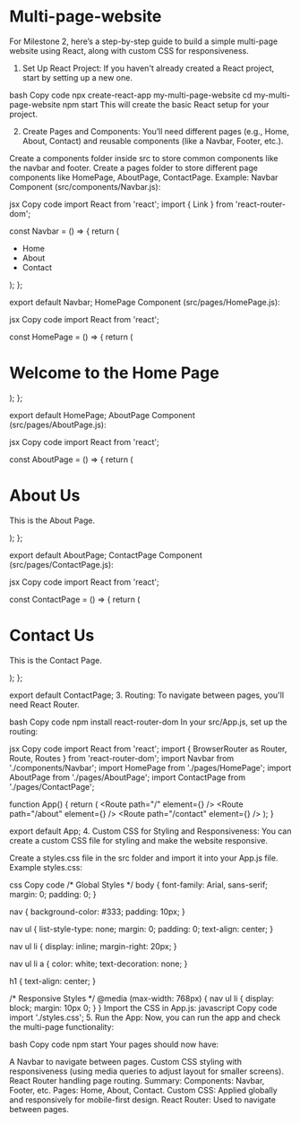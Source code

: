 # Multi-page-website

For Milestone 2, here’s a step-by-step guide to build a simple multi-page website using React, along with custom CSS for responsiveness.

1. Set Up React Project:
If you haven't already created a React project, start by setting up a new one.

bash
Copy code
npx create-react-app my-multi-page-website
cd my-multi-page-website
npm start
This will create the basic React setup for your project.

2. Create Pages and Components:
You’ll need different pages (e.g., Home, About, Contact) and reusable components (like a Navbar, Footer, etc.).

Create a components folder inside src to store common components like the navbar and footer.
Create a pages folder to store different page components like HomePage, AboutPage, ContactPage.
Example:
Navbar Component (src/components/Navbar.js):

jsx
Copy code
import React from 'react';
import { Link } from 'react-router-dom';

const Navbar = () => {
    return (
        <nav>
            <ul>
                <li><Link to="/">Home</Link></li>
                <li><Link to="/about">About</Link></li>
                <li><Link to="/contact">Contact</Link></li>
            </ul>
        </nav>
    );
};

export default Navbar;
HomePage Component (src/pages/HomePage.js):

jsx
Copy code
import React from 'react';

const HomePage = () => {
    return (
        <div>
            <h1>Welcome to the Home Page</h1>
        </div>
    );
};

export default HomePage;
AboutPage Component (src/pages/AboutPage.js):

jsx
Copy code
import React from 'react';

const AboutPage = () => {
    return (
        <div>
            <h1>About Us</h1>
            <p>This is the About Page.</p>
        </div>
    );
};

export default AboutPage;
ContactPage Component (src/pages/ContactPage.js):

jsx
Copy code
import React from 'react';

const ContactPage = () => {
    return (
        <div>
            <h1>Contact Us</h1>
            <p>This is the Contact Page.</p>
        </div>
    );
};

export default ContactPage;
3. Routing:
To navigate between pages, you'll need React Router.

bash
Copy code
npm install react-router-dom
In your src/App.js, set up the routing:

jsx
Copy code
import React from 'react';
import { BrowserRouter as Router, Route, Routes } from 'react-router-dom';
import Navbar from './components/Navbar';
import HomePage from './pages/HomePage';
import AboutPage from './pages/AboutPage';
import ContactPage from './pages/ContactPage';

function App() {
    return (
        <Router>
            <Navbar />
            <Routes>
                <Route path="/" element={<HomePage />} />
                <Route path="/about" element={<AboutPage />} />
                <Route path="/contact" element={<ContactPage />} />
            </Routes>
        </Router>
    );
}

export default App;
4. Custom CSS for Styling and Responsiveness:
You can create a custom CSS file for styling and make the website responsive.

Create a styles.css file in the src folder and import it into your App.js file.
Example styles.css:

css
Copy code
/* Global Styles */
body {
    font-family: Arial, sans-serif;
    margin: 0;
    padding: 0;
}

nav {
    background-color: #333;
    padding: 10px;
}

nav ul {
    list-style-type: none;
    margin: 0;
    padding: 0;
    text-align: center;
}

nav ul li {
    display: inline;
    margin-right: 20px;
}

nav ul li a {
    color: white;
    text-decoration: none;
}

h1 {
    text-align: center;
}

/* Responsive Styles */
@media (max-width: 768px) {
    nav ul li {
        display: block;
        margin: 10px 0;
    }
}
Import the CSS in App.js:
javascript
Copy code
import './styles.css';
5. Run the App:
Now, you can run the app and check the multi-page functionality:

bash
Copy code
npm start
Your pages should now have:

A Navbar to navigate between pages.
Custom CSS styling with responsiveness (using media queries to adjust layout for smaller screens).
React Router handling page routing.
Summary:
Components: Navbar, Footer, etc.
Pages: Home, About, Contact.
Custom CSS: Applied globally and responsively for mobile-first design.
React Router: Used to navigate between pages.
